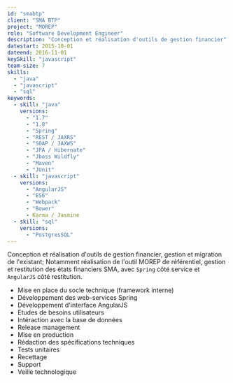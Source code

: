 ```yaml
---
id: "smabtp"
client: "SMA BTP"
project: "MOREP"
role: "Software Development Engineer"
description: "Conception et réalisation d'outils de gestion financier"
datestart: 2015-10-01
dateend: 2016-11-01
keySkill: "javascript"
team-size: 7
skills:
  - "java"
  - "javascript"
  - "sql"
keywords:
  - skill: "java"
    versions:
      - "1.7"
      - "1.8"
      - "Spring"
      - "REST / JAXRS"
      - "SOAP / JAXWS"
      - "JPA / Hibernate"
      - "Jboss Wildfly"
      - "Maven"
      - "JUnit"
  - skill: "javascript"
    versions:
      - "AngularJS"
      - "ES6"
      - "Webpack"
      - "Bower"
      - Karma / Jasmine
  - skill: "sql"
    versions:
      - "PostgresSQL"
---
```


Conception et réalisation d'outils de gestion financier, gestion et migration de l'existant; Notamment réalisation de l'outil MOREP de référentiel, gestion et restitution des états financiers SMA, avec `Spring` côté service et `AngularJS` côté restitution.

- Mise en place du socle technique (framework interne)
- Développement des web-services Spring
- Développement d'interface AngularJS
- Etudes de besoins utilisateurs
- Intéraction avec la base de données
- Release management
- Mise en production
- Rédaction des spécifications techniques
- Tests unitaires
- Recettage
- Support
- Veille technologique
